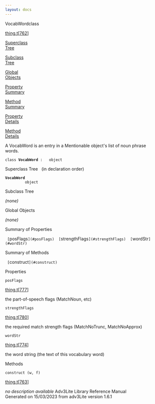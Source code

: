 ```yaml
---
layout: docs
---
```

<span class="title">VocabWord</span><span class="type">class</span>

[thing.t](../file/thing.t.html)\[[762](../source/thing.t.html#762)\]

[Superclass  
Tree](#_SuperClassTree_)

[Subclass  
Tree](#_SubClassTree_)

[Global  
Objects](#_ObjectSummary_)

[Property  
Summary](#_PropSummary_)

[Method  
Summary](#_MethodSummary_)

[Property  
Details](#_Properties_)

[Method  
Details](#_Methods_)



A VocabWord is an entry in a Mentionable object's list of noun phrase
words.

`class `**`VocabWord`**` :   object`



<span id="_SuperClassTree_"></span>



<span class="hdln">Superclass Tree</span>   (in declaration order)



**`VocabWord`**  
`         object`  
<span id="_SubClassTree_"></span>



<span class="hdln">Subclass Tree</span>  



*(none)* <span id="_ObjectSummary_"></span>



<span class="hdln">Global Objects</span>  



*(none)* <span id="_PropSummary_"></span>



<span class="hdln">Summary of Properties</span>  



` [`posFlags`](#posFlags)  [`strengthFlags`](#strengthFlags)  [`wordStr`](#wordStr)  `

<span id="_MethodSummary_"></span>



<span class="hdln">Summary of Methods</span>  



` [`construct`](#construct)  `

<span id="_Properties_"></span>



<span class="hdln">Properties</span>  



<span id="posFlags"></span>

`posFlags`

[thing.t](../file/thing.t.html)\[[777](../source/thing.t.html#777)\]



the part-of-speech flags (MatchNoun, etc)



<span id="strengthFlags"></span>

`strengthFlags`

[thing.t](../file/thing.t.html)\[[780](../source/thing.t.html#780)\]



the required match strength flags (MatchNoTrunc, MatchNoApprox)



<span id="wordStr"></span>

`wordStr`

[thing.t](../file/thing.t.html)\[[774](../source/thing.t.html#774)\]



the word string (the text of this vocabulary word)



<span id="_Methods_"></span>



<span class="hdln">Methods</span>  



<span id="construct"></span>

`construct (w, f)`

[thing.t](../file/thing.t.html)\[[763](../source/thing.t.html#763)\]



*no description available*
Adv3Lite Library Reference Manual  
Generated on 15/03/2023 from adv3Lite version 1.6.1


